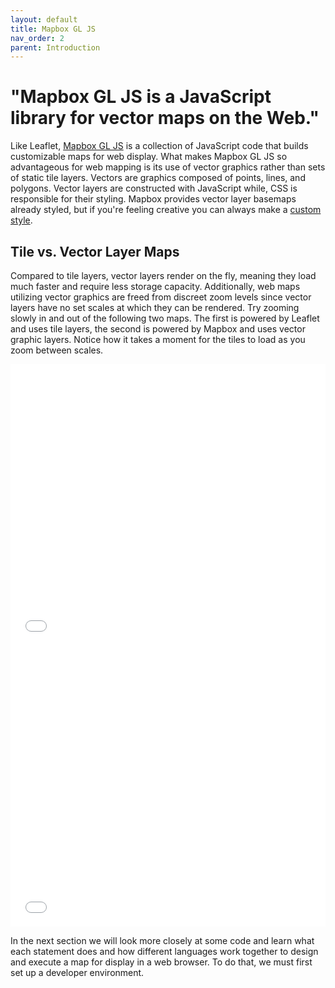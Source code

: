 ```yaml
---
layout: default
title: Mapbox GL JS
nav_order: 2
parent: Introduction
---
```


# "Mapbox GL JS is a JavaScript library for vector maps on the Web."

Like Leaflet, [Mapbox GL JS](https://docs.mapbox.com/mapbox-gl-js/guides/) is a collection of JavaScript code that builds customizable maps for web display. What makes Mapbox GL JS so advantageous for web mapping is its use of vector graphics rather than sets of static tile layers. Vectors are graphics composed of points, lines, and polygons. Vector layers are constructed with JavaScript while, CSS is responsible for their styling. Mapbox provides vector layer basemaps already styled, but if you're feeling creative you can always make a [custom style](https://docs.mapbox.com/help/tutorials/create-a-custom-style/).

## Tile vs. Vector Layer Maps 
Compared to tile layers, vector layers render on the fly, meaning they load much faster and require less storage capacity. Additionally, web maps utilizing vector graphics are freed from discreet zoom levels since vector layers have no set scales at which they can be rendered. Try zooming slowly in and out of the following two maps. The first is powered by Leaflet and uses tile layers, the second is powered by Mapbox and uses vector graphic layers. Notice how it takes a moment for the tiles to load as you zoom between scales.

 <iframe src="./content/tile-example.html" style="margin-right: 10%; width:100%; height:450px; border:none;"></iframe>
 <br>   
 <iframe src="./content/vector-example.html" style="margin-right: 10%; width:100%; height:450px; border:none;"></iframe>

In the next section we will look more closely at some code and learn what each statement does and how different languages work together to design and execute a map for display in a web browser. To do that, we must first set up a developer environment. 

